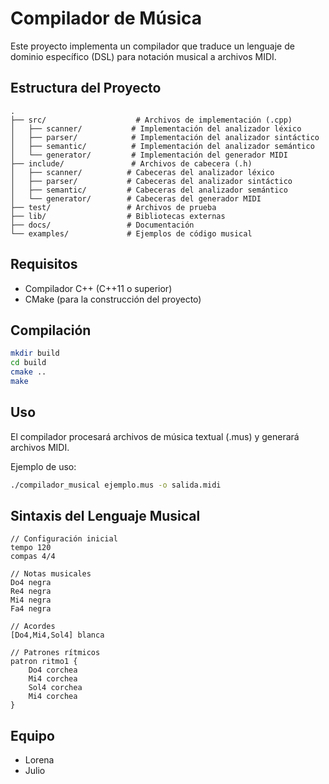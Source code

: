 # Compilador de Música

Este proyecto implementa un compilador que traduce un lenguaje de dominio específico (DSL) para notación musical a archivos MIDI.

## Estructura del Proyecto

```
.
├── src/                    # Archivos de implementación (.cpp)
│   ├── scanner/           # Implementación del analizador léxico
│   ├── parser/            # Implementación del analizador sintáctico
│   ├── semantic/          # Implementación del analizador semántico
│   └── generator/         # Implementación del generador MIDI
├── include/               # Archivos de cabecera (.h)
│   ├── scanner/          # Cabeceras del analizador léxico
│   ├── parser/           # Cabeceras del analizador sintáctico
│   ├── semantic/         # Cabeceras del analizador semántico
│   └── generator/        # Cabeceras del generador MIDI
├── test/                 # Archivos de prueba
├── lib/                  # Bibliotecas externas
├── docs/                 # Documentación
└── examples/             # Ejemplos de código musical
```

## Requisitos
- Compilador C++ (C++11 o superior)
- CMake (para la construcción del proyecto)

## Compilación
```bash
mkdir build
cd build
cmake ..
make
```

## Uso
El compilador procesará archivos de música textual (.mus) y generará archivos MIDI.

Ejemplo de uso:
```bash
./compilador_musical ejemplo.mus -o salida.midi
```

## Sintaxis del Lenguaje Musical
```
// Configuración inicial
tempo 120
compas 4/4

// Notas musicales
Do4 negra
Re4 negra
Mi4 negra
Fa4 negra

// Acordes
[Do4,Mi4,Sol4] blanca

// Patrones rítmicos
patron ritmo1 {
    Do4 corchea
    Mi4 corchea
    Sol4 corchea
    Mi4 corchea
}
```

## Equipo
- Lorena
- Julio
